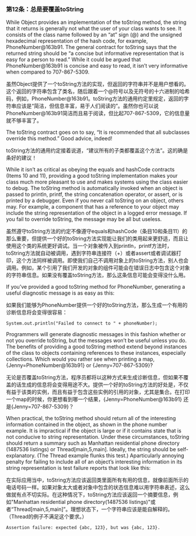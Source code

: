 ### 第12条：总是要覆盖toString

While Object provides an implementation of the toString method, the string that it returns is generally not what the user of your class wants to see. It consists of the class name followed by an “at” sign \(@\) and the unsigned hexadecimal representation of the hash code, for example, PhoneNumber@163b91. The general contract for toString says that the returned string should be “a concise but informative representation that is easy for a person to read.” While it could be argued that PhoneNumber@163b91 is concise and easy to read, it isn’t very informative when compared to 707-867-5309.

虽然Object提供了一个toString方法的实现，但返回的字符串并不是用户想看的。这个返回的字符串包含了类名，随后跟着一个@符号以及无符号的十六进制的哈希码，例如，PhoneNumber@163b91。toString方法的通用约定里规定，返回的字符串应该是“简洁，但信息丰富，易于人们阅读的”。虽然你也可以说PhoneNumber@163b91简洁而且易于阅读，但比起707-867-5309，它的信息量就不够丰富了。

The toString contract goes on to say, “It is recommended that all subclasses override this method.” Good advice, indeed!

toString方法的通用约定接着说道，“建议所有的子类都覆盖这个方法”。这的确是条好的建议！

While it isn’t as critical as obeying the equals and hashCode contracts \(Items 10 and 11\), providing a good toString implementation makes your class much more pleasant to use and makes systems using the class easier to debug. The toString method is automatically invoked when an object is passed to println, printf, the string concatenation operator, or assert, or is printed by a debugger. Even if you never call toString on an object, others may. For example, a component that has a reference to your object may include the string representation of the object in a logged error message. If you fail to override toString, the message may be all but useless.

虽然遵守toString方法的约定不像遵守equals和hashCode（条目10和条目11）的那么重要，但提供一个好的toString方法实现能让我们的类用起来更舒适，而且让使用这个类的系统更好调试。当一个对象被传入到println，printf方法时，toString方法就自动被调用，遇到字符串连接符（+）或者assert或者调试器打印，这个方法同样被调用。即使我们自己不调用对象上的toString方法，别人也会调用。例如，某个引用了我们开发的对象的组件可能会在错误日志中包含这个对象的字符串信息。如果没有覆盖toString方法，那么这条信息可能会变得没什么用。

If you’ve provided a good toString method for PhoneNumber, generating a useful diagnostic message is as easy as this:

如果我们能够为PhoneNumber提供一个好的toString方法，那么生成一个有用的诊断信息将会变得很容易：

```
System.out.println("Failed to connect to " + phoneNumber);
```

Programmers will generate diagnostic messages in this fashion whether or not you override toString, but the messages won’t be useful unless you do. The benefits of providing a good toString method extend beyond instances of the class to objects containing references to these instances, especially collections. Which would you rather see when printing a map, {Jenny=PhoneNumber@163b91} or {Jenny=707-867-5309}?

无论是否覆盖toString方法，程序员都将以这种方式来生成诊断信息，但如果不覆盖的话生成的信息将会变得用途不大。提供一个好的toString方法的好处是，不仅有益于该类的实例，而且有益于包含这些实例的引用的对象，尤其是集合。在打印一个map的时候，你更想看到哪一个结果，{Jenny=PhoneNumber@163b91} 还是{Jenny=707-867-5309}？

When practical, the toString method should return all of the interesting information contained in the object, as shown in the phone number example. It is impractical if the object is large or if it contains state that is not conducive to string representation. Under these circumstances, toString should return a summary such as Manhattan residential phone directory \(1487536 listings\) or Thread\[main,5,main\]. Ideally, the string should be self-explanatory. \(The Thread example flunks this test.\) Aparticularly annoying penalty for failing to include all of an object’s interesting information in its string representation is test failure reports that look like this:

在实际应用当中，toString方法应该返回类里面所有有用的信息，就像前面所示的电话号码一样。如果对象太大或者对象中包含的状态信息难以用字符串表述，这么做就有点不切实际。在这种情况下，toString方法应该返回一个摘要信息，例如"Manhattan residential phone directory\(1487536 listings\)"或者“Thread\[main,5,main\]”。理想状态下，一个字符串应该是能自解释的。（Thread的例子不满足这个要求。）

```
Assertion failure: expected {abc, 123}, but was {abc, 123}.
```



